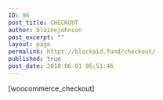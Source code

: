 ```yaml
---
ID: 96
post_title: CHECKOUT
author: blainejohnson
post_excerpt: ""
layout: page
permalink: https://blockaid.fund/checkout/
published: true
post_date: 2018-06-01 05:51:46
---
```

[woocommerce_checkout]